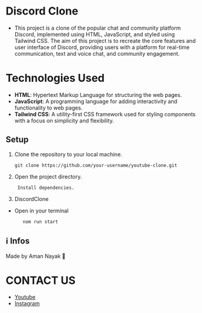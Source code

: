 # Discord Clone
- This project is a clone of the popular chat and community platform Discord, implemented using HTML, JavaScript, and styled using Tailwind CSS. The aim of this project is to recreate the core features and user interface of Discord, providing users with a platform for real-time communication, text and voice chat, and community engagement.

# Technologies Used
- **HTML**: Hypertext Markup Language for structuring the web pages.
- **JavaScript**: A programming language for adding interactivity and functionality to web pages.
- **Tailwind CSS**: A utility-first CSS framework used for styling components with a focus on simplicity and flexibility.




## Setup

1. Clone the repository to your local machine.
   ```
   git clone https://github.com/your-username/youtube-clone.git
   ```

2. Open the project directory.
   ```
    Install dependencies.
   ```

3. DiscordClone
- Open in your terminal
  ```
     nom run start
   ```


   

## ℹ Infos

Made by Aman Nayak 🙂

# CONTACT US
- [Youtube](https://www.youtube.com/channel/UC78LjF0lONSd91BSlTVcdMw)
- [Instagram](https://www.instagram.com/letscodeeweb/)